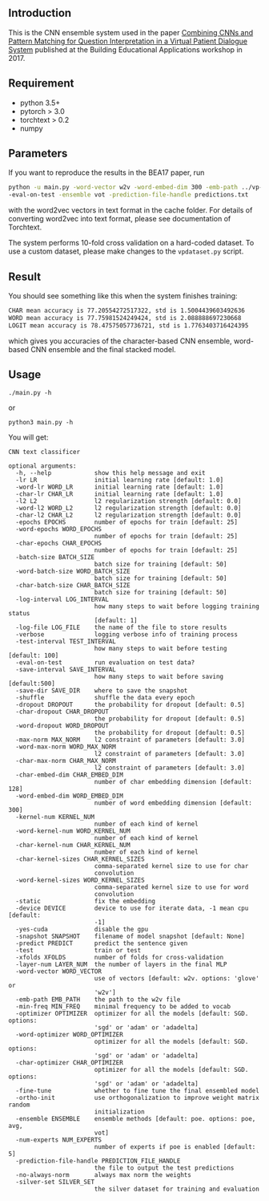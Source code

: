## Introduction

This is the CNN ensemble system used in the paper [Combining CNNs and Pattern Matching for 
Question Interpretation in a Virtual Patient Dialogue System](http://aclweb.org/anthology/W17-5002) 
published at the Building Educational Applications workshop in 2017.

## Requirement
* python 3.5+
* pytorch > 3.0
* torchtext > 0.2
* numpy

## Parameters

If you want to reproduce the results in the BEA17 paper, run
```bash
python -u main.py -word-vector w2v -word-embed-dim 300 -emb-path ../vp-mem/vector_cache/ 
-eval-on-test -ensemble vot -prediction-file-handle predictions.txt
```

with the word2vec vectors in text format in the cache folder. For details of converting word2vec 
into text format, please see documentation of Torchtext.

The system performs 10-fold cross validation on a hard-coded dataset. To use a custom dataset, 
please make changes to the `vpdataset.py` script.

## Result
You should see something like this when the system finishes training:
```bash
CHAR mean accuracy is 77.20554272517322, std is 1.5004439603492636
WORD mean accuracy is 77.75981524249424, std is 2.088888697230668
LOGIT mean accuracy is 78.47575057736721, std is 1.7763403716424395
```
which gives you accuracies of the character-based CNN ensemble, word-based CNN ensemble and the 
final stacked model.

## Usage
```
./main.py -h
```
or 

```
python3 main.py -h
```

You will get:

```
CNN text classificer

optional arguments:
  -h, --help            show this help message and exit
  -lr LR                initial learning rate [default: 1.0]
  -word-lr WORD_LR      initial learning rate [default: 1.0]
  -char-lr CHAR_LR      initial learning rate [default: 1.0]
  -l2 L2                l2 regularization strength [default: 0.0]
  -word-l2 WORD_L2      l2 regularization strength [default: 0.0]
  -char-l2 CHAR_L2      l2 regularization strength [default: 0.0]
  -epochs EPOCHS        number of epochs for train [default: 25]
  -word-epochs WORD_EPOCHS
                        number of epochs for train [default: 25]
  -char-epochs CHAR_EPOCHS
                        number of epochs for train [default: 25]
  -batch-size BATCH_SIZE
                        batch size for training [default: 50]
  -word-batch-size WORD_BATCH_SIZE
                        batch size for training [default: 50]
  -char-batch-size CHAR_BATCH_SIZE
                        batch size for training [default: 50]
  -log-interval LOG_INTERVAL
                        how many steps to wait before logging training status
                        [default: 1]
  -log-file LOG_FILE    the name of the file to store results
  -verbose              logging verbose info of training process
  -test-interval TEST_INTERVAL
                        how many steps to wait before testing [default: 100]
  -eval-on-test         run evaluation on test data?
  -save-interval SAVE_INTERVAL
                        how many steps to wait before saving [default:500]
  -save-dir SAVE_DIR    where to save the snapshot
  -shuffle              shuffle the data every epoch
  -dropout DROPOUT      the probability for dropout [default: 0.5]
  -char-dropout CHAR_DROPOUT
                        the probability for dropout [default: 0.5]
  -word-dropout WORD_DROPOUT
                        the probability for dropout [default: 0.5]
  -max-norm MAX_NORM    l2 constraint of parameters [default: 3.0]
  -word-max-norm WORD_MAX_NORM
                        l2 constraint of parameters [default: 3.0]
  -char-max-norm CHAR_MAX_NORM
                        l2 constraint of parameters [default: 3.0]
  -char-embed-dim CHAR_EMBED_DIM
                        number of char embedding dimension [default: 128]
  -word-embed-dim WORD_EMBED_DIM
                        number of word embedding dimension [default: 300]
  -kernel-num KERNEL_NUM
                        number of each kind of kernel
  -word-kernel-num WORD_KERNEL_NUM
                        number of each kind of kernel
  -char-kernel-num CHAR_KERNEL_NUM
                        number of each kind of kernel
  -char-kernel-sizes CHAR_KERNEL_SIZES
                        comma-separated kernel size to use for char
                        convolution
  -word-kernel-sizes WORD_KERNEL_SIZES
                        comma-separated kernel size to use for word
                        convolution
  -static               fix the embedding
  -device DEVICE        device to use for iterate data, -1 mean cpu [default:
                        -1]
  -yes-cuda             disable the gpu
  -snapshot SNAPSHOT    filename of model snapshot [default: None]
  -predict PREDICT      predict the sentence given
  -test                 train or test
  -xfolds XFOLDS        number of folds for cross-validation
  -layer-num LAYER_NUM  the number of layers in the final MLP
  -word-vector WORD_VECTOR
                        use of vectors [default: w2v. options: 'glove' or
                        'w2v']
  -emb-path EMB_PATH    the path to the w2v file
  -min-freq MIN_FREQ    minimal frequency to be added to vocab
  -optimizer OPTIMIZER  optimizer for all the models [default: SGD. options:
                        'sgd' or 'adam' or 'adadelta]
  -word-optimizer WORD_OPTIMIZER
                        optimizer for all the models [default: SGD. options:
                        'sgd' or 'adam' or 'adadelta]
  -char-optimizer CHAR_OPTIMIZER
                        optimizer for all the models [default: SGD. options:
                        'sgd' or 'adam' or 'adadelta]
  -fine-tune            whether to fine tune the final ensembled model
  -ortho-init           use orthogonalization to improve weight matrix random
                        initialization
  -ensemble ENSEMBLE    ensemble methods [default: poe. options: poe, avg,
                        vot]
  -num-experts NUM_EXPERTS
                        number of experts if poe is enabled [default: 5]
  -prediction-file-handle PREDICTION_FILE_HANDLE
                        the file to output the test predictions
  -no-always-norm       always max norm the weights
  -silver-set SILVER_SET
                        the silver dataset for training and evaluation
```
